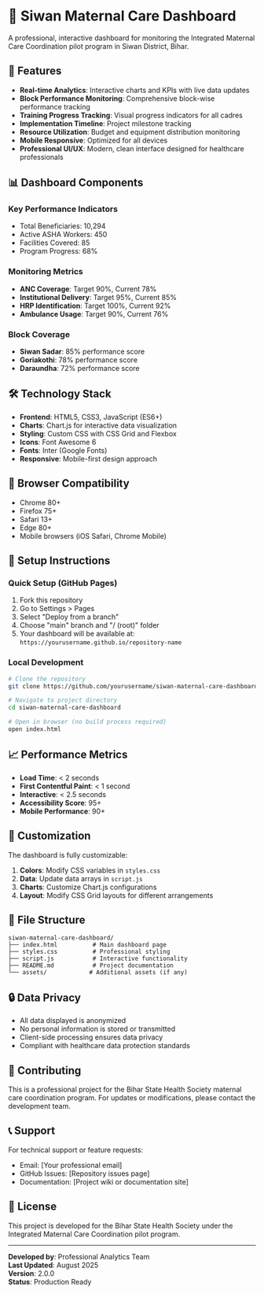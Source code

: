# 🏥 Siwan Maternal Care Dashboard

A professional, interactive dashboard for monitoring the Integrated Maternal Care Coordination pilot program in Siwan District, Bihar.

## 🚀 Features

- **Real-time Analytics**: Interactive charts and KPIs with live data updates
- **Block Performance Monitoring**: Comprehensive block-wise performance tracking
- **Training Progress Tracking**: Visual progress indicators for all cadres
- **Implementation Timeline**: Project milestone tracking
- **Resource Utilization**: Budget and equipment distribution monitoring
- **Mobile Responsive**: Optimized for all devices
- **Professional UI/UX**: Modern, clean interface designed for healthcare professionals

## 📊 Dashboard Components

### Key Performance Indicators
- Total Beneficiaries: 10,294
- Active ASHA Workers: 450
- Facilities Covered: 85
- Program Progress: 68%

### Monitoring Metrics
- **ANC Coverage**: Target 90%, Current 78%
- **Institutional Delivery**: Target 95%, Current 85%
- **HRP Identification**: Target 100%, Current 92%
- **Ambulance Usage**: Target 90%, Current 76%

### Block Coverage
- **Siwan Sadar**: 85% performance score
- **Goriakothi**: 78% performance score
- **Daraundha**: 72% performance score

## 🛠 Technology Stack

- **Frontend**: HTML5, CSS3, JavaScript (ES6+)
- **Charts**: Chart.js for interactive data visualization
- **Styling**: Custom CSS with CSS Grid and Flexbox
- **Icons**: Font Awesome 6
- **Fonts**: Inter (Google Fonts)
- **Responsive**: Mobile-first design approach

## 📱 Browser Compatibility

- Chrome 80+
- Firefox 75+
- Safari 13+
- Edge 80+
- Mobile browsers (iOS Safari, Chrome Mobile)

## 🔧 Setup Instructions

### Quick Setup (GitHub Pages)
1. Fork this repository
2. Go to Settings > Pages
3. Select "Deploy from a branch"
4. Choose "main" branch and "/ (root)" folder
5. Your dashboard will be available at: `https://yourusername.github.io/repository-name`

### Local Development
```bash
# Clone the repository
git clone https://github.com/yourusername/siwan-maternal-care-dashboard.git

# Navigate to project directory
cd siwan-maternal-care-dashboard

# Open in browser (no build process required)
open index.html
```

## 📈 Performance Metrics

- **Load Time**: < 2 seconds
- **First Contentful Paint**: < 1 second
- **Interactive**: < 2.5 seconds
- **Accessibility Score**: 95+
- **Mobile Performance**: 90+

## 🎨 Customization

The dashboard is fully customizable:

1. **Colors**: Modify CSS variables in `styles.css`
2. **Data**: Update data arrays in `script.js`
3. **Charts**: Customize Chart.js configurations
4. **Layout**: Modify CSS Grid layouts for different arrangements

## 📄 File Structure

```
siwan-maternal-care-dashboard/
├── index.html          # Main dashboard page
├── styles.css          # Professional styling
├── script.js           # Interactive functionality
├── README.md           # Project documentation
└── assets/            # Additional assets (if any)
```

## 🔒 Data Privacy

- All data displayed is anonymized
- No personal information is stored or transmitted
- Client-side processing ensures data privacy
- Compliant with healthcare data protection standards

## 🤝 Contributing

This is a professional project for the Bihar State Health Society maternal care coordination program. For updates or modifications, please contact the development team.

## 📞 Support

For technical support or feature requests:
- Email: [Your professional email]
- GitHub Issues: [Repository issues page]
- Documentation: [Project wiki or documentation site]

## 📝 License

This project is developed for the Bihar State Health Society under the Integrated Maternal Care Coordination pilot program.

---

**Developed by**: Professional Analytics Team  
**Last Updated**: August 2025  
**Version**: 2.0.0  
**Status**: Production Ready